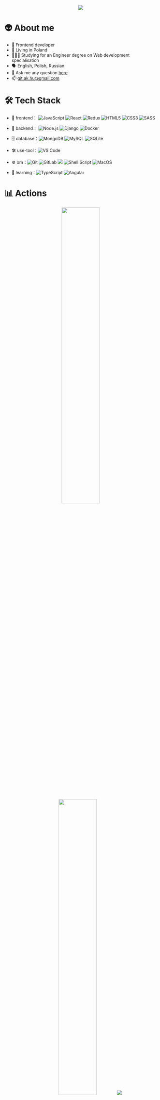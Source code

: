 <h1 align="center">
  <a href="https://git.io/typing-svg">
    <img src="https://readme-typing-svg.herokuapp.com?color=68B587&lines=Hi+there!;I'm+Artem+👋&center=true&size=30">
  </a>
</h1>


# 👽 About me
- 🎨 Frontend developer 
- 📍 Living in Poland
- 🧑🏼‍💻 Studying for an Engineer degree on Web development specialisation
- 🗣 English, Polish, Russian
- 💬 Ask me any question [here](https://github.com/ak-hu/ak-hu/issues)
- 📫 git.ak.hu@gmail.com

# 🛠 Tech Stack

- 👾 frontend： ![JavaScript](https://img.shields.io/badge/-JavaScript-323330?style=flat-circle&logo=javascript&logoColor=F7DF1E)
![React](https://img.shields.io/badge/React-20232A?style=flat-circle&logo=react&logoColor=61DAFB)
![Redux](https://img.shields.io/badge/Redux-593D88?style=flat-circle&logo=redux&logoColor=white)
![HTML5](https://img.shields.io/badge/-HTML5-E34F26?style=flat-circle&logo=html5&logoColor=white)
![CSS3](https://img.shields.io/badge/-CSS3-1572B6?style=flat-circle&logo=css3&logoColor=white)
![SASS](https://img.shields.io/badge/-SASS-CC6699?style=flat-circle&logo=SASS&logoColor=white)

- 🚀 backend： ![Node.js](https://img.shields.io/badge/-Node.js-green?style=flat-circle&logo=Node.js)
![Django](https://img.shields.io/badge/-Django-092E20?style=flat-circle&logo=django&logoColor=white)
![Docker](https://img.shields.io/badge/-Docker-blue?style=flat-circle&logo=Docker&logoColor=white)

- 🗄 database：![MongoDB](https://img.shields.io/badge/-MongoDB-4EA94B?style=flat-circle&logo=MongoDB&logoColor=white)
![MySQL](https://img.shields.io/badge/-Mysql-00000F?style=flat-circle&logo=mysql&logoColor=white)
![SQLite](https://img.shields.io/badge/SQLite-07405E?style=flat-circle&logo=sqlite&logoColor=white)

- 🛠 use-tool：![VS Code](https://img.shields.io/badge/-VSCode-blue?style=flat-circle&logo=VSCode)

- ⚙️ om：![Git](https://img.shields.io/badge/-Git-E44C30?style=flat-circle&logo=git&logoColor=white)
![GitLab](https://img.shields.io/badge/GitLab-330F63?style=flat-circle&logo=gitlab)
![](https://img.shields.io/badge/GitHub-100000?style=flat-circle&&logo=github&logoColor=white)
![Shell Script](https://img.shields.io/badge/Shell_Script-121011?style=flat-circle&&logo=gnu-bash&logoColor=white)
![MacOS](https://img.shields.io/badge/mac%20os-000000?style=flat-circle&&logo=apple&logoColor=white)


- 🌱 learning：![TypeScript](https://img.shields.io/badge/-TypeScript-blue?style=flat-circle&logo=typescript&logoColor=white)
![Angular](https://img.shields.io/badge/Angular-DD0031?style=flat-circle&logo=angular&logoColor=white)


# 📊  Actions 
<p align="center">
  <img height="50%" width="auto" src ="https://github-readme-stats.vercel.app/api?username=ak-hu&show_icons=true&count_private=true&theme=merko&hide_border=true&hide=issues,contribs&bg_color=00000000">
  <img height="50%" width="auto" src ="https://github-readme-stats.vercel.app/api/top-langs/?username=ak-hu&layout=compact&hide_border=true&theme=merko&bg_color=00000000&langs_count=6&hide=jupyter%20notebook,tex,css,php&exclude_repo=Pacman-AI">
  <img src ="https://github-readme-streak-stats.herokuapp.com?user=ak-hu&theme=merko&hide_border=true&background=FFFFFF00">
</p>
